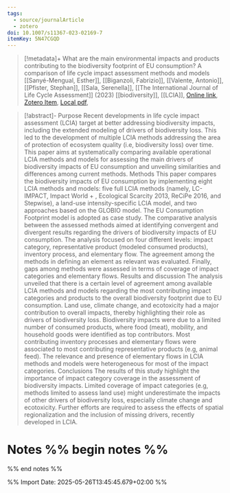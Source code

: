 ```yaml
---
tags:
  - source/journalArticle
  - zotero
doi: 10.1007/s11367-023-02169-7
itemKey: 5N47CGQD
---
```

>[!metadata]+
> What are the main environmental impacts and products contributing to the biodiversity footprint of EU consumption? A comparison of life cycle impact assessment methods and models
> [[Sanyé-Mengual, Esther]], [[Biganzoli, Fabrizio]], [[Valente, Antonio]], [[Pfister, Stephan]], [[Sala, Serenella]], 
> [[The International Journal of Life Cycle Assessment]] (2023)
> [[biodiversity]], [[LCIA]], 
> [Online link](https://link.springer.com/10.1007/s11367-023-02169-7), [Zotero Item](zotero://select/library/items/5N47CGQD), [Local pdf](file://C:/Users/aburg/Documents/references/zotero/storage/4RM4D3GL/Sanye-Mengual2023_Whatare.pdf), 

>[!abstract]-
>Purpose Recent developments in life cycle impact assessment (LCIA) target at better addressing biodiversity impacts, including the extended modeling of drivers of biodiversity loss. This led to the development of multiple LCIA methods addressing the area of protection of ecosystem quality (i.e, biodiversity loss) over time. This paper aims at systematically comparing available operational LCIA methods and models for assessing the main drivers of biodiversity impacts of EU consumption and unveiling similarities and differences among current methods.
Methods This paper compares the biodiversity impacts of EU consumption by implementing eight LCIA methods and models: five full LCIA methods (namely, LC-IMPACT, Impact World + , Ecological Scarcity 2013, ReCiPe 2016, and Stepwise), a land-use intensity-specific LCIA model, and two approaches based on the GLOBIO model. The EU Consumption Footprint model is adopted as case study. The comparative analysis between the assessed methods aimed at identifying convergent and divergent results regarding the drivers of biodiversity impacts of EU consumption. The analysis focused on four different levels: impact category, representative product (modeled consumed products), inventory process, and elementary flow. The agreement among the methods in defining an element as relevant was evaluated. Finally, gaps among methods were assessed in terms of coverage of impact categories and elementary flows.
Results and discussion The analysis unveiled that there is a certain level of agreement among available LCIA methods and models regarding the most contributing impact categories and products to the overall biodiversity footprint due to EU consumption. Land use, climate change, and ecotoxicity had a major contribution to overall impacts, thereby highlighting their role as drivers of biodiversity loss. Biodiversity impacts were due to a limited number of consumed products, where food (meat), mobility, and household goods were identified as top contributors. Most contributing inventory processes and elementary flows were associated to most contributing representative products (e.g, animal feed). The relevance and presence of elementary flows in LCIA methods and models were heterogeneous for most of the impact categories.
Conclusions The results of this study highlight the importance of impact category coverage in the assessment of biodiversity impacts. Limited coverage of impact categories (e.g, methods limited to assess land use) might underestimate the impacts of other drivers of biodiversity loss, especially climate change and ecotoxicity. Further efforts are required to assess the effects of spatial regionalization and the inclusion of missing drivers, recently developed in LCIA.

# Notes %% begin notes %%

%% end notes %%




%% Import Date: 2025-05-26T13:45:45.679+02:00 %%

